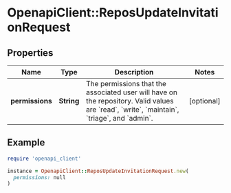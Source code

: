 # OpenapiClient::ReposUpdateInvitationRequest

## Properties

| Name | Type | Description | Notes |
| ---- | ---- | ----------- | ----- |
| **permissions** | **String** | The permissions that the associated user will have on the repository. Valid values are &#x60;read&#x60;, &#x60;write&#x60;, &#x60;maintain&#x60;, &#x60;triage&#x60;, and &#x60;admin&#x60;. | [optional] |

## Example

```ruby
require 'openapi_client'

instance = OpenapiClient::ReposUpdateInvitationRequest.new(
  permissions: null
)
```

